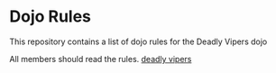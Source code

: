 Dojo Rules
==========

This repository contains a list of dojo rules for the Deadly Vipers dojo

All members should read the rules. [deadly vipers](https://github.com/deadlyvipers)
